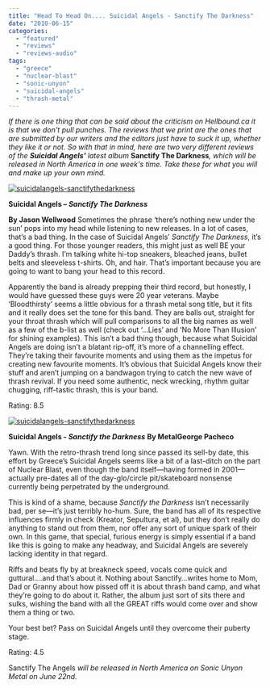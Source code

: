 ```yaml
---
title: "Head To Head On.... Suicidal Angels - Sanctify The Darkness"
date: "2010-06-15"
categories: 
  - "featured"
  - "reviews"
  - "reviews-audio"
tags: 
  - "greece"
  - "nuclear-blast"
  - "sonic-unyon"
  - "suicidal-angels"
  - "thrash-metal"
---
```


_If there is one thing that can be said about the criticism on Hellbound.ca it is that we don't pull punches. The reviews that we print are the ones that are submitted by our writers and the editors just have to suck it up, whether they like it or not. So with that in mind, here are two very different reviews of the **Suicidal Angels'** latest album_ **Sanctify The Darkness**_, which will be released in North America in one week's time. Take these for what you will and make up your own mind._

[![suicidalangels-sanctifythedarkness](http://www.hellbound.ca/wp-content/uploads/2010/06/suicidalangels-sanctifythedarkness-300x300.jpg "suicidalangels-sanctifythedarkness")](http://www.hellbound.ca/wp-content/uploads/2010/06/suicidalangels-sanctifythedarkness.jpg)

**Suicidal Angels – _Sanctify The Darkness_**

**By Jason Wellwood** Sometimes the phrase ‘there’s nothing new under the sun’ pops into my head while listening to new releases. In a lot of cases, that’s a bad thing. In the case of Suicidal Angels’ _Sanctify The Darkness_, it’s a good thing. For those younger readers, this might just as well BE your Daddy’s thrash. I’m talking white hi-top sneakers, bleached jeans, bullet belts and sleeveless t-shirts. Oh, and hair. That’s important because you are going to want to bang your head to this record.

Apparently the band is already prepping their third record, but honestly, I would have guessed these guys were 20 year veterans. Maybe ‘Bloodthirsty’ seems a little obvious for a thrash metal song title, but it fits and it really does set the tone for this band. They are balls out, straight for your throat thrash which will pull comparisons to all the big names as well as a few of the b-list as well (check out ‘...Lies’ and ‘No More Than Illusion’ for shining examples). This isn’t a bad thing though, because what Suicidal Angels are doing isn’t a blatant rip-off, it’s more of a channelling effect. They’re taking their favourite moments and using them as the impetus for creating new favourite moments. It’s obvious that Suicidal Angels know their stuff and aren’t jumping on a bandwagon trying to catch the new wave of thrash revival. If you need some authentic, neck wrecking, rhythm guitar chugging, riff-tastic thrash, this is your band.

Rating: 8.5

[![suicidalangels-sanctifythedarkness](http://www.hellbound.ca/wp-content/uploads/2010/06/suicidalangels-sanctifythedarkness-300x300.jpg "suicidalangels-sanctifythedarkness")](http://www.hellbound.ca/wp-content/uploads/2010/06/suicidalangels-sanctifythedarkness.jpg)

**Suicidal Angels - _Sanctify the Darkness_** **By MetalGeorge Pacheco**

Yawn. With the retro-thrash trend long since passed its sell-by date, this effort by Greece’s Suicidal Angels seems like a bit of a last-ditch on the part of Nuclear Blast, even though the band itself—having formed in 2001—actually pre-dates all of the day-glo/circle pit/skateboard nonsense currently being perpetrated by the underground.

This is kind of a shame, because _Sanctify the Darkness_ isn’t necessarily bad, per se—it’s just terribly ho-hum. Sure, the band has all of its respective influences firmly in check (Kreator, Sepultura, et al), but they don’t really do anything to stand out from them, nor offer any sort of unique spark of their own. In this game, that special, furious energy is simply essential if a band like this is going to make any headway, and Suicidal Angels are severely lacking identity in that regard.

Riffs and beats fly by at breakneck speed, vocals come quick and guttural….and that’s about it. Nothing about Sanctify…writes home to Mom, Dad or Granny about how pissed off it is about thrash band camp, and what they’re going to do about it. Rather, the album just sort of sits there and sulks, wishing the band with all the GREAT riffs would come over and show them a thing or two.

Your best bet? Pass on Suicidal Angels until they overcome their puberty stage.

Rating: 4.5

Sanctify The Angels _will be released in North America on Sonic Unyon Metal on June 22nd._

